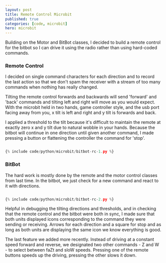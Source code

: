 ```yaml
---
layout: post
title: Remote Control Microbit
published: true
categories: [code, microbit]
hero: microbit
---
```


Building on the Motor and BitBot classes, I decided to build a remote control for the bitbot so I can drive it
using the radio rather than using hard-coded commands.

### Remote Control

I decided on single command characters for each direction and to record the last action so that we don't spam
the receiver with a stream of too many commands when nothing has really changed.

Tilting the remote control forwards and backwards will send 'forward' and 'back' commands and tilting left and
right will move as you would expect. With the microbit held in two hands, game controller style, and the usb port
facing away from you, x tilt is left and right and y tilt is forwards and back.

I applied a threshold to the tilt because it's difficult to maintain the remote at exactly zero x and y tilt due
to natural wobble in your hands. Because the bitbot will continue in one direction until given another command, I
made pressing a button or flattening the controller the command for 'stop'.

```python

{% include code/python/microbit/bitbot-rc-1.py %}

```

### BitBot

The hard work is mostly done by the remote and the motor control classes from last time. In the bitbot, we just
check for a new command and react to it with directions.

```python

{% include code/python/microbit/bitbot-rc-2.py %}

```

Helpful in debugging the tilting directions and thresholds, and in checking that the remote control and the bitbot were
both in sync, I made sure that both units displayed icons corresponding to the command they were sending or
receiving. Arrows for each direction and a square for stop and as long as both units are displaying the same icon
we know everything is good.

The last feature we added more recently. Instead of driving at a constant speed forward and reverse, we designated
two other commands - Z and W - to select between faZt and sloW speeds. Pressing one of the remote buttons speeds
up the driving, pressing the other slows it down.
